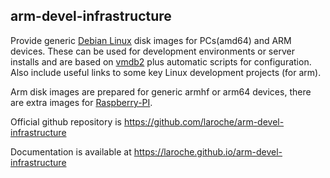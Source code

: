 arm-devel-infrastructure
------------------------

Provide generic [Debian Linux](https://www.debian.org/) disk images for
PCs(amd64) and ARM devices. These can be used for development environments
or server installs and are based on [vmdb2](https://vmdb2.liw.fi/) plus
automatic scripts for configuration.
Also include useful links to some key Linux development projects (for arm).

Arm disk images are prepared for generic armhf or arm64 devices,
there are extra images for [Raspberry-PI](https://www.raspberrypi.org/).


Official github repository is https://github.com/laroche/arm-devel-infrastructure

Documentation is available at https://laroche.github.io/arm-devel-infrastructure

